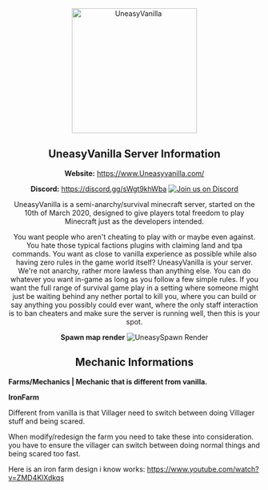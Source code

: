 <div align="center">
<a href="https://www.uneasyvanilla.com/"><img src="https://i.imgur.com/yvav6s3.png" alt="UneasyVanilla" width="250" height="250"></a>

## UneasyVanilla Server Information

**Website:** https://www.Uneasyvanilla.com/

**Discord:** https://discord.gg/sWgt9khWba [![Join us on Discord](https://img.shields.io/discord/677631954090328064.svg?label=&logo=discord&logoColor=ffffff&color=7389D8&labelColor=6A7EC2)](https://discord.gg/sWgt9khWba)

UneasyVanilla is a semi-anarchy/survival minecraft server, started on the 10th of March 2020, designed to give players total freedom to play Minecraft just as the developers intended.

You want people who aren't cheating to play with or maybe even against. You hate those typical factions plugins with claiming land and tpa commands. You want as close to vanilla experience as possible while also having zero rules in the game world itself? UneasyVanilla is your server. We're not anarchy, rather more lawless than anything else. You can do whatever you want in-game as long as you follow a few simple rules. If you want the full range of survival game play in a setting where someone might just be waiting behind any nether portal to kill you, where you can build or say anything you possibly could ever want, where the only staff interaction is to ban cheaters and make sure the server is running well, then this is your spot.

**Spawn map render**
![UneasySpawn Render](/SpawnRender/UneasyVanilla/Latest.png)


## Mechanic Informations

<div align="left">

**Farms/Mechanics | Mechanic that is different from vanilla.**

**IronFarm**

Different from vanilla is that Villager need to switch between doing Villager stuff and being scared.

When modify/redesign the farm you need to take these into consideration. you have to ensure the villager can switch between doing normal things and being scared too fast.

Here is an iron farm design i know works: https://www.youtube.com/watch?v=ZMD4KlXdkqs